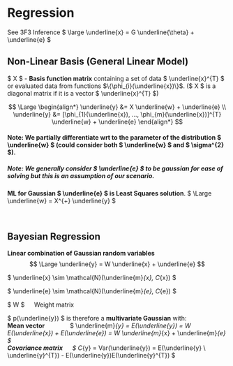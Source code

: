 # Regression
See 3F3 Inference $ \large \underline{x} = G \underline{\theta} + \underline{e}  $

## Non-Linear Basis (General Linear Model)

$ X $ - **Basis function matrix** containing a set of data $ \underline{x}^{T} $ or evaluated data from functions $\{\phi_{i}(\underline{x})\}$. ($ X $ is a diagonal matrix if it is a vector $ \underline{x}^{T} $)

$$ \Large
\begin{align*}
\underline{y} &= X \underline{w} + \underline{e} \\
\underline{y} &= [\phi_{1}(\underline{x}), ..., \phi_{m}(\underline{x})]^{T} \underline{w} + \underline{e}
\end{align*}
$$

#### Note: We partially differentiate wrt to the parameter of the distribution $ \underline{w} $ (could consider both $ \underline{w} $ and $ \sigma^{2} $).

##### Note: We generally consider $ \underline{e} $ to be gaussian for ease of solving but this is an assumption of our scenario.

**ML for Gaussian $ \underline{e} $ is Least Squares solution**.
$ \Large \underline{w} = X^{+} \underline{y} $ 

</br>

## Bayesian Regression

**Linear combination of Gaussian random variables**
$$ \Large \underline{y} = W \underline{x} + \underline{e} $$

$ \underline{x} \sim \mathcal{N}(\underline{m}_{x}, C_{x}) $

$ \underline{e} \sim \mathcal{N}(\underline{m}_{e}, C_{e}) $

$ W $ &emsp; Weight matrix

$ p(\underline{y}) $ is therefore a **multivariate Gaussian** with: </br>
**Mean vector** &emsp; &emsp; &emsp; $ \underline{m}_{y} = E(\underline{y}) = W E(\underline{x}) + E(\underline{e}) = W \underline{m}_{x} + \underline{m}_{e} $ </br>
**Covariance matrix** &emsp; $ C_{y} = Var(\underline{y}) = E(\underline{y} \ \underline{y}^{T}) - E(\underline{y})E(\underline{y}^{T}) $ </br>







